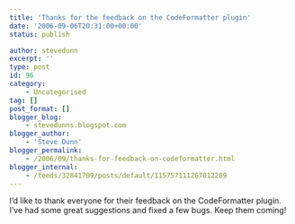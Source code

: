 ```yaml
---
title: 'Thanks for the feedback on the CodeFormatter plugin'
date: '2006-09-06T20:31:00+00:00'
status: publish

author: stevedunn
excerpt: ''
type: post
id: 96
category:
    - Uncategorised
tag: []
post_format: []
blogger_blog:
    - stevedunns.blogspot.com
blogger_author:
    - 'Steve Dunn'
blogger_permalink:
    - /2006/09/thanks-for-feedback-on-codeformatter.html
blogger_internal:
    - /feeds/32841709/posts/default/115757111267012209
---
```

I’d like to thank everyone for their feedback on the CodeFormatter plugin. I’ve had some great suggestions and fixed a few bugs. Keep them coming!